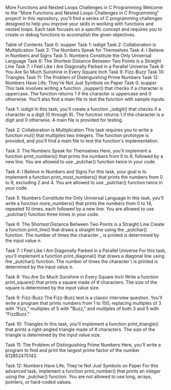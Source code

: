 More Functions and Nested Loops Challenges in C Programming
Welcome to the "More Functions and Nested Loops Challenges in C Programming" project! In this repository, you'll find a series of C programming challenges designed to help you improve your skills in working with functions and nested loops. Each task focuses on a specific concept and requires you to create or debug functions to accomplish the given objectives.

Table of Contents
Task 0: isupper
Task 1: isdigit
Task 2: Collaboration is Multiplication
Task 3: The Numbers Speak for Themselves
Task 4: I Believe in Numbers and Signs
Task 5: Numbers Constitute the Only Universal Language
Task 6: The Shortest Distance Between Two Points is a Straight Line
Task 7: I Feel Like I Am Diagonally Parked in a Parallel Universe
Task 8: You Are So Much Sunshine in Every Square Inch
Task 9: Fizz-Buzz
Task 10: Triangles
Task 11: The Problem of Distinguishing Prime Numbers
Task 12: Numbers Have Life; They're Not Just Symbols on Paper
Task 0: isupper
This task involves writing a function _isupper() that checks if a character is uppercase. The function returns 1 if the character is uppercase and 0 otherwise. You'll also find a main file to test the function with sample inputs.

Task 1: isdigit
In this task, you'll create a function _isdigit() that checks if a character is a digit (0 through 9). The function returns 1 if the character is a digit and 0 otherwise. A main file is provided for testing.

Task 2: Collaboration is Multiplication
This task requires you to write a function mul() that multiplies two integers. The function prototype is provided, and you'll find a main file to test the function's implementation.

Task 3: The Numbers Speak for Themselves
Here, you'll implement a function print_numbers() that prints the numbers from 0 to 9, followed by a new line. You are allowed to use _putchar() function twice in your code.

Task 4: I Believe in Numbers and Signs
For this task, your goal is to implement a function print_most_numbers() that prints the numbers from 0 to 9, excluding 2 and 4. You are allowed to use _putchar() function twice in your code.

Task 5: Numbers Constitute the Only Universal Language
In this task, you'll write a function more_numbers() that prints the numbers from 0 to 14, repeated 10 times, each followed by a new line. You are allowed to use _putchar() function three times in your code.

Task 6: The Shortest Distance Between Two Points is a Straight Line
Create a function print_line() that draws a straight line using the _putchar() function. The number of times the character _ is printed is determined by the input value n.

Task 7: I Feel Like I Am Diagonally Parked in a Parallel Universe
For this task, you'll implement a function print_diagonal() that draws a diagonal line using the _putchar() function. The number of times the character \ is printed is determined by the input value n.

Task 8: You Are So Much Sunshine in Every Square Inch
Write a function print_square() that prints a square made of # characters. The size of the square is determined by the input value size.

Task 9: Fizz-Buzz
The Fizz-Buzz test is a classic interview question. You'll write a program that prints numbers from 1 to 100, replacing multiples of 3 with "Fizz," multiples of 5 with "Buzz," and multiples of both 3 and 5 with "FizzBuzz."

Task 10: Triangles
In this task, you'll implement a function print_triangle() that prints a right-angled triangle made of # characters. The size of the triangle is determined by the input value size.

Task 11: The Problem of Distinguishing Prime Numbers
Here, you'll write a program to find and print the largest prime factor of the number 612852475143.

Task 12: Numbers Have Life; They're Not Just Symbols on Paper
For this advanced task, implement a function print_number() that prints an integer using the _putchar() function. You are not allowed to use long, arrays, pointers, or hard-coded values.
